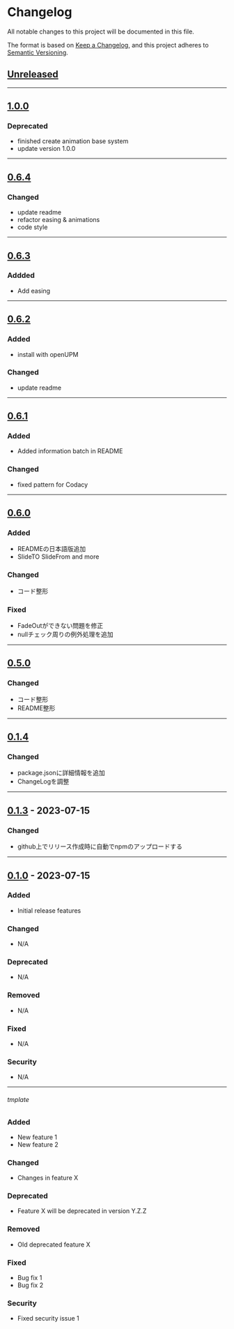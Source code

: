 # Changelog

All notable changes to this project will be documented in this file.

The format is based on [Keep a Changelog](https://keepachangelog.com/en/1.0.0/),
and this project adheres to [Semantic Versioning](https://semver.org/spec/v2.0.0.html).

## [Unreleased]

---
## [1.0.0]
### Deprecated
- finished create animation base system 
- update version 1.0.0
---
## [0.6.4]
### Changed
- update readme
- refactor easing & animations
- code style
---
## [0.6.3]

### Addded

- Add easing

---

## [0.6.2]

### Added

- install with openUPM

### Changed

- update readme

---

## [0.6.1]

### Added

- Added information batch in README

### Changed

- fixed pattern for Codacy

---

## [0.6.0]

### Added

- READMEの日本語版追加
- SlideTO SlideFrom and more

### Changed

- コード整形

### Fixed

- FadeOutができない問題を修正
- nullチェック周りの例外処理を追加

---

## [0.5.0]

### Changed

- コード整形
- README整形

---

## [0.1.4]

### Changed

- package.jsonに詳細情報を追加
- ChangeLogを調整

---

## [0.1.3] - 2023-07-15

### Changed

- github上でリリース作成時に自動でnpmのアップロードする

---

## [0.1.0] - 2023-07-15

### Added

- Initial release features

### Changed

- N/A

### Deprecated

- N/A

### Removed

- N/A

### Fixed

- N/A

### Security

- N/A

---

###### tmplate

### Added

- New feature 1
- New feature 2

### Changed

- Changes in feature X

### Deprecated

- Feature X will be deprecated in version Y.Z.Z

### Removed

- Old deprecated feature X

### Fixed

- Bug fix 1
- Bug fix 2

### Security

- Fixed security issue 1

[Unreleased]: https://github.com/Matuyuhi/AnimationPro/compare/v1.0.0...HEAD

[0.1.0]: https://github.com/Matuyuhi/AnimationPro/releases/tag/v0.1

[0.1.3]: https://github.com/Matuyuhi/AnimationPro/releases/tag/v0.1.3

[0.1.4]: https://github.com/Matuyuhi/AnimationPro/releases/tag/v0.1.4

[0.5.0]: https://github.com/Matuyuhi/AnimationPro/releases/tag/v0.5.0

[0.6.0]: https://github.com/Matuyuhi/AnimationPro/releases/tag/v0.6.0

[0.6.1]: https://github.com/Matuyuhi/AnimationPro/releases/tag/v0.6.1

[0.6.2]: https://github.com/Matuyuhi/AnimationPro/releases/tag/v0.6.2

[0.6.3]: https://github.com/Matuyuhi/AnimationPro/releases/tag/v0.6.3

[0.6.4]: https://github.com/Matuyuhi/AnimationPro/releases/tag/v0.6.4

[1.0.0]: https://github.com/Matuyuhi/AnimationPro/releases/tag/v1.0.0

